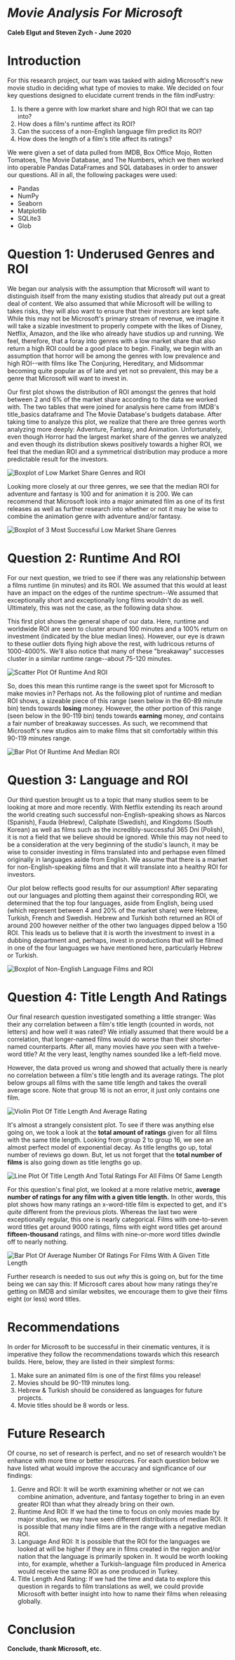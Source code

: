 # *Movie Analysis For Microsoft*
**Caleb Elgut and Steven Zych - June 2020**

# Introduction

For this research project, our team was tasked with aiding Microsoft's new movie studio in deciding what type of movies to make. We decided on four key questions designed to elucidate current trends in the film indFustry:
1. Is there a genre with low market share and high ROI that we can tap into?
1. How does a film's runtime affect its ROI?
1. Can the success of a non-English language film predict its ROI?
1. How does the length of a film's title affect its ratings?

We were given a set of data pulled from IMDB, Box Office Mojo, Rotten Tomatoes, The Movie Database, and The Numbers, which we then worked into operable Pandas DataFrames and SQL databases in order to answer our questions. All in all, the following packages were used:
- Pandas
- NumPy
- Seaborn
- Matplotlib
- SQLite3
- Glob

# Question 1: Underused Genres and ROI

We began our analysis with the assumption that Microsoft will want to distinguish itself from the many existing studios that already put out a great deal of content. We also assumed that while Microsoft will be willing to takes risks, they will also want to ensure that their investors are kept safe. While this may not be Microsoft's primary stream of revenue, we imagine it will take a sizable investment to properly compete with the likes of Disney, Netflix, Amazon, and the like who already have studios up and running. We feel, therefore, that a foray into genres with a low market share that also return a high ROI could be a good place to begin. Finally, we begin with an assumption that horror will be among the genres with low prevalence and high ROI--with films like The Conjuring, Hereditary, and Midsommar becoming quite popular as of late and yet not so prevalent, this may be a genre that Microsoft will want to invest in. 

Our first plot shows the distribution of ROI amongst the genres that hold between 2 and 6% of the market share according to the data we worked with. The two tables that were joined for analysis here came from IMDB's title_basics dataframe and The Movie Database's budgets database. After taking time to analyze this plot, we realize that there are three genres worth analyzing more deeply: Adventure, Fantasy, and Animation. Unfortunately, even though Horror had the largest market share of the genres we analyzed and even though its distribution skews positively towards a higher ROI, we feel that the median ROI and a symmetrical distribution may produce a more predictable result for the investors. 

![Boxplot of Low Market Share Genres and ROI](/readme_images/genre_roi_big.png)

Looking more closely at our three genres, we see that the median ROI for adventure and fantasy is 100 and for animation it is 200. We can recommend that Microsoft look into a major animated film as one of its first releases as well as further research into whether or not it may be wise to combine the animation genre with adventure and/or fantasy.

![Boxplot of 3 Most Successful Low Market Share Genres ](/readme_images/genre_roi_over_100.png)

# Question 2: Runtime And ROI

For our next question, we tried to see if there was any relationship between a films runtime (in minutes) and its ROI. We assumed that this would at least have an impact on the edges of the runtime spectrum--We assumed that exceptionally short and exceptionally long films wouldn't do as well. Ultimately, this was not the case, as the following data show.

This first plot shows the general shape of our data. Here, runtime and worldwide ROI are seen to cluster around 100 minutes and a 100% return on investment (indicated by the blue median lines). However, our eye is drawn to these outlier dots flying high above the rest, with ludricous returns of 1000-4000%. We'll also notice that many of these "breakaway" successes cluster in a similar runtime range--about 75-120 minutes.

![Scatter Plot Of Runtime And ROI](/readme_images/runtime_scatter.PNG)

So, does this mean this runtime range is the sweet spot for Microsoft to make movies in? Perhaps not. As the following plot of runtime and median ROI shows, a sizeable piece of this range (seen below in the 60-89 minute bin) tends towards **losing** money. However, the other portion of this range (seen below in the 90-119 bin) tends towards **earning** money, *and* contains a fair number of breakaway successes. As such, we recommend that Microsoft's new studios aim to make films that sit comfortably within this 90-119 minutes range. 

![Bar Plot Of Runtime And Median ROI](/readme_images/runtime_bar.PNG)

# Question 3: Language and ROI

Our third question brought us to a topic that many studios seem to be looking at more and more recently. With Netflix extending its reach around the world creating such successful non-English-speaking shows as Narcos (Spanish), Fauda (Hebrew), Caliphate (Swedish), and Kingdoms (South Korean) as well as films such as the incredibly-successful 365 Dni (Polish), it is not a field that we believe should be ignored. While this may not need to be a consideration at the very beginning of the studio's launch, it may be wise to consider investing in films translated into and perhapse even filmed originally in languages aside from English. We assume that there is a market for non-English-speaking films and that it will translate into a healthy ROI for investors. 

Our plot below reflects good results for our assumption! After separating out our languages and plotting them against their corresponding ROI, we determined that the top four languages, aside from English, being used (which represent between 4 and 20% of the market share) were Hebrew, Turkish, French and Swedish. Hebrew and Turkish both returned an ROI of around 200 however neither of the other two languages dipped below a 150 ROI. This leads us to believe that it is worth the investment to invest in a dubbing department and, perhaps, invest in productions that will be filmed in one of the four languages we have mentioned here, particularly Hebrew or Turkish. 

![Boxplot of Non-English Language Films and ROI](/readme_images/roi_of_language.png)

# Question 4: Title Length And Ratings

Our final research question investigated something a little stranger: Was their any correlation between a film's title length (counted in words, not letters) and how well it was rated? We intially assumed that there would be a correlation, that longer-named films would do worse than their shorter-named counterparts. After all, many movies have *you* seen with a twelve-word title? At the very least, lengthy names sounded like a left-field move.

However, the data proved us wrong and showed that actually there is nearly no correlation between a film's title length and its average ratings. The plot below groups all films with the same title length and takes the overall average score. Note that group 16 is not an error, it just only contains one film.

![Violin Plot Of Title Length And Average Rating](/readme_images/titlelength_violin.PNG)

It's almost a strangely consistent plot. To see if there was anything else going on, we took a look at the **total amount of ratings** given for all films with the same title length. Looking from group 2 to group 16, we see an almost perfect model of exponential decay. As title lengths go up, total number of reviews go down. But, let us not forget that the **total number of films** is also going down as title lengths go up.

![Line Plot Of Title Length And Total Ratings For All Films Of Same Length](/readme_images/titlelength_line.PNG)

For this question's final plot, we looked at a more relative metric, **average number of ratings for any film with a given title length.** In other words, this plot shows how many ratings an x-word-title film is expected to get, and it's *quite* different from the previous plots. Whereas the last two were exceptionally regular, this one is nearly categorical. Films with one-to-seven word titles get around 9000 ratings, films with eight word titles get around **fifteen-thousand** ratings, and films with nine-or-more word titles dwindle off to nearly nothing.

![Bar Plot Of Average Number Of Ratings For Films With A Given Title Length](/readme_images/titlelength_bar.PNG)

Further research is needed to sus out *why* this is going on, but for the time being we can say this: If Microsoft cares about how many ratings they're getting on IMDB and similar websites, we encourage them to give their films eight (or less) word titles.

# Recommendations

In order for Microsoft to be successful in their cinematic ventures, it is imperative they follow the recommendations towards which this research builds. Here, below, they are listed in their simplest forms:
1. Make sure an animated film is one of the first films you release!
1. Movies should be 90-119 minutes long.
1. Hebrew & Turkish should be considered as languages for future projects. 
1. Movie titles should be 8 words or less.

# Future Research

Of course, no set of research is perfect, and no set of research wouldn't be enhance with more time or better resources. For each question below we have listed what would improve the accuracy and significance of our findings:
1. Genre and ROI: It will be worth examining whether or not we can combine animation, adventure, and fantasy together to bring in an even greater ROI than what they already bring on their own. 
1. Runtime And ROI: If we had the time to focus on only movies made by major studios, we may have seen different distributions of median ROI. It is possible that many indie films are in the range with a negative median ROI.
1. Language And ROI: It is possible that the ROI for the languages we looked at will be higher if they are in films created in the region and/or nation that the language is primarily spoken in. It would be worth looking into, for example, whether a Turkish-language film produced in America would receive the same ROI as one produced in Turkey. 
1. Title Length And Rating: If we had the time and data to explore this question in regards to film translations as well, we could provide Microsoft with better insight into how to name their films when releasing globally.

# Conclusion

**Conclude, thank Microsoft, etc.**
